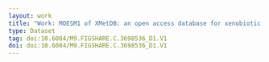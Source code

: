 ```yaml
---
layout: work
title: "Work: MOESM1 of XMetDB: an open access database for xenobiotic metabolism"
type: Dataset
tag: doi:10.6084/M9.FIGSHARE.C.3698536_D1.V1
doi: doi:10.6084/M9.FIGSHARE.C.3698536_D1.V1
---
```

